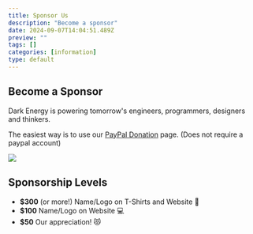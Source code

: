 ```yaml
---
title: Sponsor Us
description: "Become a sponsor"
date: 2024-09-07T14:04:51.489Z
preview: ""
tags: []
categories: [information]
type: default
---
```


## Become a Sponsor

Dark Energy is powering tomorrow's engineers, programmers, designers and thinkers. 

The easiest way is to use our [PayPal Donation](https://www.paypal.com/donate/?hosted_button_id=SEZAL4TK22HDQ) page.
(Does not require a paypal account)

![](/img/sponsor-qrcode.png)

## Sponsorship Levels

- **$300** (or more!) Name/Logo on T-Shirts and Website 👕
- **$100** Name/Logo on Website 💻
- **$50** Our appreciation! 😻

